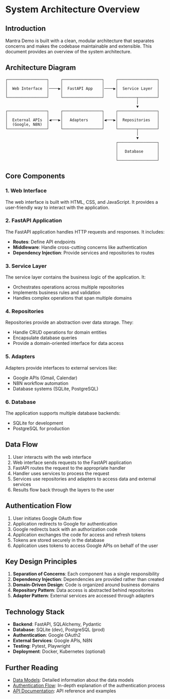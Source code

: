 # System Architecture Overview

## Introduction

Mantra Demo is built with a clean, modular architecture that separates concerns and makes the codebase maintainable and extensible. This document provides an overview of the system architecture.

## Architecture Diagram

```
┌─────────────────┐     ┌─────────────────┐     ┌─────────────────┐
│                 │     │                 │     │                 │
│  Web Interface  │────▶│  FastAPI App    │────▶│  Service Layer  │
│                 │     │                 │     │                 │
└─────────────────┘     └─────────────────┘     └────────┬────────┘
                                                         │
                                                         ▼
┌─────────────────┐     ┌─────────────────┐     ┌─────────────────┐
│                 │     │                 │     │                 │
│  External APIs  │◀───▶│   Adapters      │◀───▶│  Repositories   │
│  (Google, N8N)  │     │                 │     │                 │
└─────────────────┘     └─────────────────┘     └────────┬────────┘
                                                         │
                                                         ▼
                                                ┌─────────────────┐
                                                │                 │
                                                │   Database      │
                                                │                 │
                                                └─────────────────┘
```

## Core Components

### 1. Web Interface

The web interface is built with HTML, CSS, and JavaScript. It provides a user-friendly way to interact with the application.

### 2. FastAPI Application

The FastAPI application handles HTTP requests and responses. It includes:

- **Routes**: Define API endpoints
- **Middleware**: Handle cross-cutting concerns like authentication
- **Dependency Injection**: Provide services and repositories to routes

### 3. Service Layer

The service layer contains the business logic of the application. It:

- Orchestrates operations across multiple repositories
- Implements business rules and validation
- Handles complex operations that span multiple domains

### 4. Repositories

Repositories provide an abstraction over data storage. They:

- Handle CRUD operations for domain entities
- Encapsulate database queries
- Provide a domain-oriented interface for data access

### 5. Adapters

Adapters provide interfaces to external services like:

- Google APIs (Gmail, Calendar)
- N8N workflow automation
- Database systems (SQLite, PostgreSQL)

### 6. Database

The application supports multiple database backends:

- SQLite for development
- PostgreSQL for production

## Data Flow

1. User interacts with the web interface
2. Web interface sends requests to the FastAPI application
3. FastAPI routes the request to the appropriate handler
4. Handler uses services to process the request
5. Services use repositories and adapters to access data and external services
6. Results flow back through the layers to the user

## Authentication Flow

1. User initiates Google OAuth flow
2. Application redirects to Google for authentication
3. Google redirects back with an authorization code
4. Application exchanges the code for access and refresh tokens
5. Tokens are stored securely in the database
6. Application uses tokens to access Google APIs on behalf of the user

## Key Design Principles

1. **Separation of Concerns**: Each component has a single responsibility
2. **Dependency Injection**: Dependencies are provided rather than created
3. **Domain-Driven Design**: Code is organized around business domains
4. **Repository Pattern**: Data access is abstracted behind repositories
5. **Adapter Pattern**: External services are accessed through adapters

## Technology Stack

- **Backend**: FastAPI, SQLAlchemy, Pydantic
- **Database**: SQLite (dev), PostgreSQL (prod)
- **Authentication**: Google OAuth2
- **External Services**: Google APIs, N8N
- **Testing**: Pytest, Playwright
- **Deployment**: Docker, Kubernetes (optional)

## Further Reading

- [Data Models](data_models.md): Detailed information about the data models
- [Authentication Flow](authentication.md): In-depth explanation of the authentication process
- [API Documentation](../api/overview.md): API reference and examples
